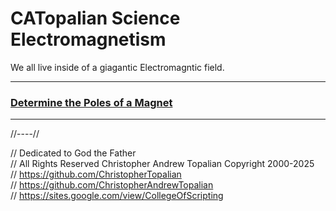 # CATopalian Science Electromagnetism
We all live inside of a giagantic Electromagntic field.  

---
 
 ### [Determine the Poles of a Magnet](src/determine_poles_of_magnet/determine_poles_of_magnet.md)

---

//----//

// Dedicated to God the Father  
// All Rights Reserved Christopher Andrew Topalian Copyright 2000-2025  
// https://github.com/ChristopherTopalian  
// https://github.com/ChristopherAndrewTopalian  
// https://sites.google.com/view/CollegeOfScripting  

